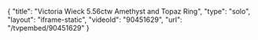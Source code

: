{
    "title": "Victoria Wieck 5.56ctw Amethyst and Topaz Ring",
    "type": "solo",
    "layout": "iframe-static",
    "videoId": "90451629",
    "url": "\/tvpembed\/90451629"
}